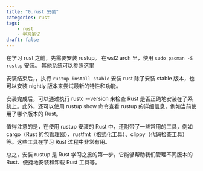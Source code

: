 ```yaml
---
title: "0.rust 安装"
categories: rust
tags:
    - rust
    - 学习笔记
draft: false
---
```



在学习 rust 之前，先需要安装 rustup。
在wsl2 arch 里，使用 `sudo pacman -S rustup` 安装。
其他系统可以参照[这里](https://www.rust-lang.org/tools/install)

安装结束后，，执行 `rustup install stable` 安装 rust 除了安装 stable 版本，也可以安装 nightly 版本来尝试最新的特性和功能。

安装完成后，可以通过执行 rustc --version 来检查 Rust 是否正确地安装在了系统上。此外，还可以使用 rustup show 命令查看 rustup 的详细信息，例如当前使用了哪个版本的 Rust。

值得注意的是，在使用 rustup 安装的 Rust 中，还附带了一些常用的工具，例如 cargo（Rust 的包管理器）、rustfmt（格式化工具）、clippy（代码检查工具）等。这些工具在学习 Rust 过程中非常有用。

总之，安装 rustup 是 Rust 学习之旅的第一步，它能够帮助我们管理不同版本的 Rust、便捷地安装和卸载 Rust 工具等。